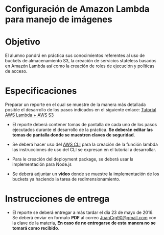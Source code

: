# Configuración de Amazon Lambda para manejo de imágenes

# Objetivo
El alumno pondrá en práctica sus conocimientos referentes al uso de buckets de almacenamiento S3, la creación de servicios stateless basados en Amazón Lambda así como la creación de roles de ejecución y políticas de acceso.

# Especificaciones
Preparar un reporte en el cual se muestre de la manera más detallada posible el desarrollo de los pasos indicados en el siguiente enlace: [Tutorial AWS Lambda + AWS S3](http://docs.aws.amazon.com/lambda/latest/dg/with-s3-example.html)


* El reporte deberá contener tomas de pantalla de cada uno de los pasos ejecutados durante el desarrollo de la práctica. **Se deberán editar las tomas de pantalla donde se muestren claves de seguridad**.
* Se deberá hacer uso del [AWS CLI](https://aws.amazon.com/es/cli/) para la creación de la función lambda las instrucciones de uso del CLI se expresan en el tutorial a desarrollar.

* Para le creación del deployment package, se deberá usar la implementación para Node.js

* Se deberá adjuntar un **video** donde se muestre la implementación de los buckets ya haciendo la tarea de redimensionamiento. 

# Instrucciones de entrega

* El reporte se deberá entregar a más tardar el día 23 de mayo de 2016. Se deberá enviar en formato **PDF** al correo JuanCrg90@gmail.com con la clave de la materia, **En caso de no entregarse de esta manera no se tomará como recibido**. 
